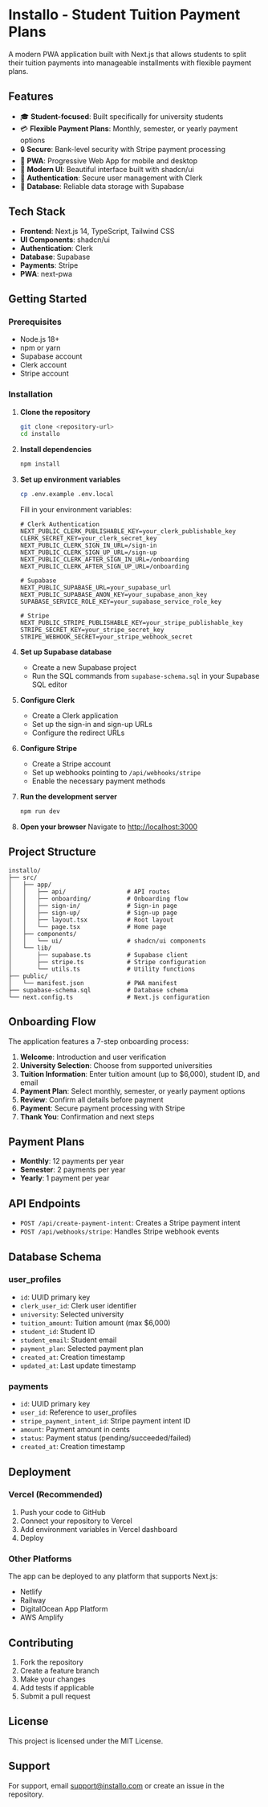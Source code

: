 # Installo - Student Tuition Payment Plans

A modern PWA application built with Next.js that allows students to split their tuition payments into manageable installments with flexible payment plans.

## Features

- 🎓 **Student-focused**: Built specifically for university students
- 💳 **Flexible Payment Plans**: Monthly, semester, or yearly payment options
- 🔒 **Secure**: Bank-level security with Stripe payment processing
- 📱 **PWA**: Progressive Web App for mobile and desktop
- 🎨 **Modern UI**: Beautiful interface built with shadcn/ui
- 🔐 **Authentication**: Secure user management with Clerk
- 💾 **Database**: Reliable data storage with Supabase

## Tech Stack

- **Frontend**: Next.js 14, TypeScript, Tailwind CSS
- **UI Components**: shadcn/ui
- **Authentication**: Clerk
- **Database**: Supabase
- **Payments**: Stripe
- **PWA**: next-pwa

## Getting Started

### Prerequisites

- Node.js 18+ 
- npm or yarn
- Supabase account
- Clerk account
- Stripe account

### Installation

1. **Clone the repository**
   ```bash
   git clone <repository-url>
   cd installo
   ```

2. **Install dependencies**
   ```bash
   npm install
   ```

3. **Set up environment variables**
   ```bash
   cp .env.example .env.local
   ```
   
   Fill in your environment variables:
   ```env
   # Clerk Authentication
   NEXT_PUBLIC_CLERK_PUBLISHABLE_KEY=your_clerk_publishable_key
   CLERK_SECRET_KEY=your_clerk_secret_key
   NEXT_PUBLIC_CLERK_SIGN_IN_URL=/sign-in
   NEXT_PUBLIC_CLERK_SIGN_UP_URL=/sign-up
   NEXT_PUBLIC_CLERK_AFTER_SIGN_IN_URL=/onboarding
   NEXT_PUBLIC_CLERK_AFTER_SIGN_UP_URL=/onboarding

   # Supabase
   NEXT_PUBLIC_SUPABASE_URL=your_supabase_url
   NEXT_PUBLIC_SUPABASE_ANON_KEY=your_supabase_anon_key
   SUPABASE_SERVICE_ROLE_KEY=your_supabase_service_role_key

   # Stripe
   NEXT_PUBLIC_STRIPE_PUBLISHABLE_KEY=your_stripe_publishable_key
   STRIPE_SECRET_KEY=your_stripe_secret_key
   STRIPE_WEBHOOK_SECRET=your_stripe_webhook_secret
   ```

4. **Set up Supabase database**
   - Create a new Supabase project
   - Run the SQL commands from `supabase-schema.sql` in your Supabase SQL editor

5. **Configure Clerk**
   - Create a Clerk application
   - Set up the sign-in and sign-up URLs
   - Configure the redirect URLs

6. **Configure Stripe**
   - Create a Stripe account
   - Set up webhooks pointing to `/api/webhooks/stripe`
   - Enable the necessary payment methods

7. **Run the development server**
   ```bash
   npm run dev
   ```

8. **Open your browser**
   Navigate to [http://localhost:3000](http://localhost:3000)

## Project Structure

```
installo/
├── src/
│   ├── app/
│   │   ├── api/                 # API routes
│   │   ├── onboarding/          # Onboarding flow
│   │   ├── sign-in/             # Sign-in page
│   │   ├── sign-up/             # Sign-up page
│   │   ├── layout.tsx           # Root layout
│   │   └── page.tsx             # Home page
│   ├── components/
│   │   └── ui/                  # shadcn/ui components
│   └── lib/
│       ├── supabase.ts          # Supabase client
│       ├── stripe.ts            # Stripe configuration
│       └── utils.ts             # Utility functions
├── public/
│   └── manifest.json            # PWA manifest
├── supabase-schema.sql          # Database schema
└── next.config.ts               # Next.js configuration
```

## Onboarding Flow

The application features a 7-step onboarding process:

1. **Welcome**: Introduction and user verification
2. **University Selection**: Choose from supported universities
3. **Tuition Information**: Enter tuition amount (up to $6,000), student ID, and email
4. **Payment Plan**: Select monthly, semester, or yearly payment options
5. **Review**: Confirm all details before payment
6. **Payment**: Secure payment processing with Stripe
7. **Thank You**: Confirmation and next steps

## Payment Plans

- **Monthly**: 12 payments per year
- **Semester**: 2 payments per year
- **Yearly**: 1 payment per year

## API Endpoints

- `POST /api/create-payment-intent`: Creates a Stripe payment intent
- `POST /api/webhooks/stripe`: Handles Stripe webhook events

## Database Schema

### user_profiles
- `id`: UUID primary key
- `clerk_user_id`: Clerk user identifier
- `university`: Selected university
- `tuition_amount`: Tuition amount (max $6,000)
- `student_id`: Student ID
- `student_email`: Student email
- `payment_plan`: Selected payment plan
- `created_at`: Creation timestamp
- `updated_at`: Last update timestamp

### payments
- `id`: UUID primary key
- `user_id`: Reference to user_profiles
- `stripe_payment_intent_id`: Stripe payment intent ID
- `amount`: Payment amount in cents
- `status`: Payment status (pending/succeeded/failed)
- `created_at`: Creation timestamp

## Deployment

### Vercel (Recommended)

1. Push your code to GitHub
2. Connect your repository to Vercel
3. Add environment variables in Vercel dashboard
4. Deploy

### Other Platforms

The app can be deployed to any platform that supports Next.js:
- Netlify
- Railway
- DigitalOcean App Platform
- AWS Amplify

## Contributing

1. Fork the repository
2. Create a feature branch
3. Make your changes
4. Add tests if applicable
5. Submit a pull request

## License

This project is licensed under the MIT License.

## Support

For support, email support@installo.com or create an issue in the repository.